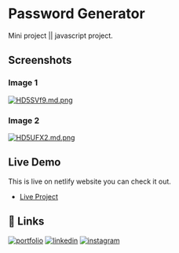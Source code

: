 
# Password Generator

Mini project || javascript project.


## Screenshots

### Image 1
[![HD5SVf9.md.png](https://iili.io/HD5SVf9.md.png)](https://freeimage.host/i/HD5SVf9)

### Image 2
[![HD5UFX2.md.png](https://iili.io/HD5UFX2.md.png)](https://freeimage.host/i/HD5UFX2)


## Live Demo
This is live on netlify website you can check it out.
 - [Live Project](https://password-generator-abdullah.netlify.app/)

 




## 🔗 Links
[![portfolio](https://img.shields.io/badge/my_portfolio-000?style=for-the-badge&logo=ko-fi&logoColor=white)](https://mohd-abdullah-personal-portfolio.vercel.app/)
[![linkedin](https://img.shields.io/badge/linkedin-0A66C2?style=for-the-badge&logo=linkedin&logoColor=white)](https://linkedin.com/in/mohd-abdullah-zubair)
[![instagram](https://img.shields.io/badge/instagram-1DA1F2?style=for-the-badge&logo=instagram&logoColor=white)](https://instagram.com/i_am_abdullahzubair)

